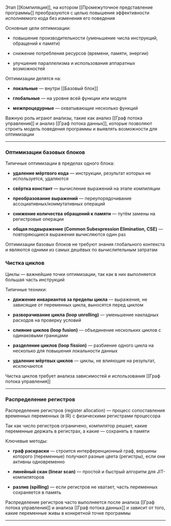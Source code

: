 Этап [[Компиляция]], на котором [[Промежуточное представление программы]] преобразуются с целью повышения эффективности исполняемого кода без изменения его поведения

Основные цели оптимизации:

- повышение производительности (уменьшение числа инструкций, обращений к памяти)
    
- снижение потребления ресурсов (времени, памяти, энергии)
    
- улучшение параллелизма и использования аппаратных возможностей
    

Оптимизации делятся на:

- **локальные** — внутри [[Базовый блок]]
    
- **глобальные** — на уровне всей функции или модуля
    
- **межпроцедурные** — охватывающие несколько функций
    

Важную роль играют анализы, такие как анализ [[Граф потока управления]] и анализ [[Граф потока данных]], которые позволяют строить модель поведения программы и выявлять возможности для оптимизации

---
### Оптимизации базовых блоков

Типичные оптимизации в пределах одного блока:

- **удаление мёртвого кода** — инструкции, результат которых не используется, удаляются
    
- **свёртка констант** — вычисление выражений на этапе компиляции
    
- **преобразование выражений** — переупорядочивание ассоциативных/коммутативных операций
    
- **снижение количества обращений к памяти** — путём замены на регистровые операции
    
- **общая подвыражение (Common Subexpression Elimination, CSE)** — повторяющиеся выражения вычисляются один раз
    

Оптимизации базовых блоков не требуют знания глобального контекста и являются одними из самых дешёвых по вычислительным затратам

### Чистка циклов

Циклы — важнейшие точки оптимизации, так как в них выполняется большая часть инструкций

Типичные техники:

- **движение инвариантов за пределы цикла** — выражения, не зависящие от переменных цикла, выносятся перед циклом
    
- **разворачивание цикла (loop unrolling)** — уменьшение накладных расходов на проверку условий
    
- **слияние циклов (loop fusion)** — объединение нескольких циклов с одинаковыми границами
    
- **разделение циклов (loop fission)** — разбиение одного цикла на несколько для повышения локальности данных
    
- **удаление мёртвых циклов** — циклы, не влияющие на результат, исключаются
    

Чистка циклов требует анализа зависимостей и использования [[Граф потока управления]]

---

### Распределение регистров

Распределение регистров (register allocation) — процесс сопоставления временных переменных (в IR) с физическими регистрами процессора

Так как число регистров ограничено, компилятор решает, какие переменные держать в регистрах, а какие — сохранять в памяти

Ключевые методы:

- **граф раскраски** — строится интерференционный граф, вершины которого (переменные) получают разные цвета (регистры), если они активны одновременно
    
- **линейный скан (linear scan)** — простой и быстрый алгоритм для JIT-компиляторов
    
- **разлив (spilling)** — если регистров не хватает, часть переменных сохраняется в память
    

Распределение регистров часто выполняется после анализа [[Граф потока управления]] и анализа [[Граф потока данных]] и зависит от того, какие переменные живы в конкретной точке программы

---
